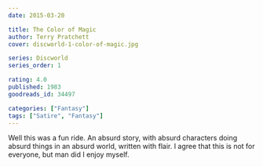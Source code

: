 ```yaml
---
date: 2015-03-20

title: The Color of Magic
author: Terry Pratchett
cover: discworld-1-color-of-magic.jpg

series: Discworld
series_order: 1

rating: 4.0
published: 1983
goodreads_id: 34497

categories: ["Fantasy"]
tags: ["Satire", "Fantasy"]
---
```


Well this was a fun ride. An absurd story, with absurd characters doing absurd things in an absurd world, written with flair. I agree that this is not for everyone, but man did I enjoy myself.
